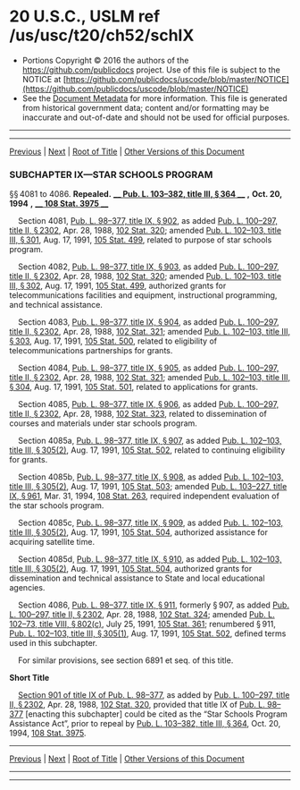 ---
---

# 20 U.S.C., USLM ref /us/usc/t20/ch52/schIX

* Portions Copyright © 2016 the authors of the https://github.com/publicdocs project.
  Use of this file is subject to the NOTICE at [https://github.com/publicdocs/uscode/blob/master/NOTICE](https://github.com/publicdocs/uscode/blob/master/NOTICE)
* See the [Document Metadata](././../../../../..//README.md) for more information.
  This file is generated from historical government data; content and/or formatting may be inaccurate and out-of-date and should not be used for official purposes.

----------
----------

[Previous](./../../../../..//us/usc/t20/ch52/schVIII/m__us_usc_t20_s4074.md) | [Next](./../../../../..//us/usc/t20/ch53/m__us_usc_t20_ch53.md) | [Root of Title](./../../../../../) | [Other Versions of this Document](https://publicdocs.github.io/go/links?ns=uslm&ref=%2Fus%2Fusc%2Ft20%2Fch52%2FschIX)

### SUBCHAPTER IX—STAR SCHOOLS PROGRAM

§§ 4081 to 4086. __Repealed.__  __[__  __Pub. L. 103–382, title III, § 364__  __][/us/pl/103/382/s364]__  __,__  __Oct. 20, 1994__  __,__  __[__  __108 Stat. 3975__  __][/us/stat/108/3975]__ 

    Section 4081, [Pub. L. 98–377, title IX, § 902][/us/pl/98/377/s902], as added [Pub. L. 100–297, title II, § 2302][/us/pl/100/297/s2302], Apr. 28, 1988, [102 Stat. 320][/us/stat/102/320]; amended [Pub. L. 102–103, title III, § 301][/us/pl/102/103/s301], Aug. 17, 1991, [105 Stat. 499][/us/stat/105/499], related to purpose of star schools program.

    Section 4082, [Pub. L. 98–377, title IX, § 903][/us/pl/98/377/s903], as added [Pub. L. 100–297, title II, § 2302][/us/pl/100/297/s2302], Apr. 28, 1988, [102 Stat. 320][/us/stat/102/320]; amended [Pub. L. 102–103, title III, § 302][/us/pl/102/103/s302], Aug. 17, 1991, [105 Stat. 499][/us/stat/105/499], authorized grants for telecommunications facilities and equipment, instructional programming, and technical assistance.

    Section 4083, [Pub. L. 98–377, title IX, § 904][/us/pl/98/377/s904], as added [Pub. L. 100–297, title II, § 2302][/us/pl/100/297/s2302], Apr. 28, 1988, [102 Stat. 321][/us/stat/102/321]; amended [Pub. L. 102–103, title III, § 303][/us/pl/102/103/s303], Aug. 17, 1991, [105 Stat. 500][/us/stat/105/500], related to eligibility of telecommunications partnerships for grants.

    Section 4084, [Pub. L. 98–377, title IX, § 905][/us/pl/98/377/s905], as added [Pub. L. 100–297, title II, § 2302][/us/pl/100/297/s2302], Apr. 28, 1988, [102 Stat. 321][/us/stat/102/321]; amended [Pub. L. 102–103, title III, § 304][/us/pl/102/103/s304], Aug. 17, 1991, [105 Stat. 501][/us/stat/105/501], related to applications for grants.

    Section 4085, [Pub. L. 98–377, title IX, § 906][/us/pl/98/377/s906], as added [Pub. L. 100–297, title II, § 2302][/us/pl/100/297/s2302], Apr. 28, 1988, [102 Stat. 323][/us/stat/102/323], related to dissemination of courses and materials under star schools program.

    Section 4085a, [Pub. L. 98–377, title IX, § 907][/us/pl/98/377/s907], as added [Pub. L. 102–103, title III, § 305(2)][/us/pl/102/103/s305/2], Aug. 17, 1991, [105 Stat. 502][/us/stat/105/502], related to continuing eligibility for grants.

    Section 4085b, [Pub. L. 98–377, title IX, § 908][/us/pl/98/377/s908], as added [Pub. L. 102–103, title III, § 305(2)][/us/pl/102/103/s305/2], Aug. 17, 1991, [105 Stat. 503][/us/stat/105/503]; amended [Pub. L. 103–227, title IX, § 961][/us/pl/103/227/s961], Mar. 31, 1994, [108 Stat. 263][/us/stat/108/263], required independent evaluation of the star schools program.

    Section 4085c, [Pub. L. 98–377, title IX, § 909][/us/pl/98/377/s909], as added [Pub. L. 102–103, title III, § 305(2)][/us/pl/102/103/s305/2], Aug. 17, 1991, [105 Stat. 504][/us/stat/105/504], authorized assistance for acquiring satellite time.

    Section 4085d, [Pub. L. 98–377, title IX, § 910][/us/pl/98/377/s910], as added [Pub. L. 102–103, title III, § 305(2)][/us/pl/102/103/s305/2], Aug. 17, 1991, [105 Stat. 504][/us/stat/105/504], authorized grants for dissemination and technical assistance to State and local educational agencies.

    Section 4086, [Pub. L. 98–377, title IX, § 911][/us/pl/98/377/s911], formerly § 907, as added [Pub. L. 100–297, title II, § 2302][/us/pl/100/297/s2302], Apr. 28, 1988, [102 Stat. 324][/us/stat/102/324]; amended [Pub. L. 102–73, title VIII, § 802(c)][/us/pl/102/73/s802/c], July 25, 1991, [105 Stat. 361][/us/stat/105/361]; renumbered § 911, [Pub. L. 102–103, title III, § 305(1)][/us/pl/102/103/s305/1], Aug. 17, 1991, [105 Stat. 502][/us/stat/105/502], defined terms used in this subchapter.

    For similar provisions, see section 6891 et seq. of this title.

 __Short Title__ 

    [Section 901 of title IX of Pub. L. 98–377][/us/pl/98/377/s901], as added by [Pub. L. 100–297, title II, § 2302][/us/pl/100/297/s2302], Apr. 28, 1988, [102 Stat. 320][/us/stat/102/320], provided that title IX of [Pub. L. 98–377][/us/pl/98/377] \[enacting this subchapter\] could be cited as the “Star Schools Program Assistance Act”, prior to repeal by [Pub. L. 103–382, title III, § 364][/us/pl/103/382/s364], Oct. 20, 1994, [108 Stat. 3975][/us/stat/108/3975].

----------

[Previous](./../../../../..//us/usc/t20/ch52/schVIII/m__us_usc_t20_s4074.md) | [Next](./../../../../..//us/usc/t20/ch53/m__us_usc_t20_ch53.md) | [Root of Title](./../../../../../) | [Other Versions of this Document](https://publicdocs.github.io/go/links?ns=uslm&ref=%2Fus%2Fusc%2Ft20%2Fch52%2FschIX)

----------
----------

[/us/pl/103/382/s364]: https://publicdocs.github.io/go/links?ns=uslm&ref=%2Fus%2Fpl%2F103%2F382%2Fs364
[/us/stat/108/3975]: https://publicdocs.github.io/go/links?ns=uslm&ref=%2Fus%2Fstat%2F108%2F3975
[/us/pl/98/377/s902]: https://publicdocs.github.io/go/links?ns=uslm&ref=%2Fus%2Fpl%2F98%2F377%2Fs902
[/us/pl/100/297/s2302]: https://publicdocs.github.io/go/links?ns=uslm&ref=%2Fus%2Fpl%2F100%2F297%2Fs2302
[/us/stat/102/320]: https://publicdocs.github.io/go/links?ns=uslm&ref=%2Fus%2Fstat%2F102%2F320
[/us/pl/102/103/s301]: https://publicdocs.github.io/go/links?ns=uslm&ref=%2Fus%2Fpl%2F102%2F103%2Fs301
[/us/stat/105/499]: https://publicdocs.github.io/go/links?ns=uslm&ref=%2Fus%2Fstat%2F105%2F499
[/us/pl/98/377/s903]: https://publicdocs.github.io/go/links?ns=uslm&ref=%2Fus%2Fpl%2F98%2F377%2Fs903
[/us/pl/100/297/s2302]: https://publicdocs.github.io/go/links?ns=uslm&ref=%2Fus%2Fpl%2F100%2F297%2Fs2302
[/us/stat/102/320]: https://publicdocs.github.io/go/links?ns=uslm&ref=%2Fus%2Fstat%2F102%2F320
[/us/pl/102/103/s302]: https://publicdocs.github.io/go/links?ns=uslm&ref=%2Fus%2Fpl%2F102%2F103%2Fs302
[/us/stat/105/499]: https://publicdocs.github.io/go/links?ns=uslm&ref=%2Fus%2Fstat%2F105%2F499
[/us/pl/98/377/s904]: https://publicdocs.github.io/go/links?ns=uslm&ref=%2Fus%2Fpl%2F98%2F377%2Fs904
[/us/pl/100/297/s2302]: https://publicdocs.github.io/go/links?ns=uslm&ref=%2Fus%2Fpl%2F100%2F297%2Fs2302
[/us/stat/102/321]: https://publicdocs.github.io/go/links?ns=uslm&ref=%2Fus%2Fstat%2F102%2F321
[/us/pl/102/103/s303]: https://publicdocs.github.io/go/links?ns=uslm&ref=%2Fus%2Fpl%2F102%2F103%2Fs303
[/us/stat/105/500]: https://publicdocs.github.io/go/links?ns=uslm&ref=%2Fus%2Fstat%2F105%2F500
[/us/pl/98/377/s905]: https://publicdocs.github.io/go/links?ns=uslm&ref=%2Fus%2Fpl%2F98%2F377%2Fs905
[/us/pl/100/297/s2302]: https://publicdocs.github.io/go/links?ns=uslm&ref=%2Fus%2Fpl%2F100%2F297%2Fs2302
[/us/stat/102/321]: https://publicdocs.github.io/go/links?ns=uslm&ref=%2Fus%2Fstat%2F102%2F321
[/us/pl/102/103/s304]: https://publicdocs.github.io/go/links?ns=uslm&ref=%2Fus%2Fpl%2F102%2F103%2Fs304
[/us/stat/105/501]: https://publicdocs.github.io/go/links?ns=uslm&ref=%2Fus%2Fstat%2F105%2F501
[/us/pl/98/377/s906]: https://publicdocs.github.io/go/links?ns=uslm&ref=%2Fus%2Fpl%2F98%2F377%2Fs906
[/us/pl/100/297/s2302]: https://publicdocs.github.io/go/links?ns=uslm&ref=%2Fus%2Fpl%2F100%2F297%2Fs2302
[/us/stat/102/323]: https://publicdocs.github.io/go/links?ns=uslm&ref=%2Fus%2Fstat%2F102%2F323
[/us/pl/98/377/s907]: https://publicdocs.github.io/go/links?ns=uslm&ref=%2Fus%2Fpl%2F98%2F377%2Fs907
[/us/pl/102/103/s305/2]: https://publicdocs.github.io/go/links?ns=uslm&ref=%2Fus%2Fpl%2F102%2F103%2Fs305%2F2
[/us/stat/105/502]: https://publicdocs.github.io/go/links?ns=uslm&ref=%2Fus%2Fstat%2F105%2F502
[/us/pl/98/377/s908]: https://publicdocs.github.io/go/links?ns=uslm&ref=%2Fus%2Fpl%2F98%2F377%2Fs908
[/us/pl/102/103/s305/2]: https://publicdocs.github.io/go/links?ns=uslm&ref=%2Fus%2Fpl%2F102%2F103%2Fs305%2F2
[/us/stat/105/503]: https://publicdocs.github.io/go/links?ns=uslm&ref=%2Fus%2Fstat%2F105%2F503
[/us/pl/103/227/s961]: https://publicdocs.github.io/go/links?ns=uslm&ref=%2Fus%2Fpl%2F103%2F227%2Fs961
[/us/stat/108/263]: https://publicdocs.github.io/go/links?ns=uslm&ref=%2Fus%2Fstat%2F108%2F263
[/us/pl/98/377/s909]: https://publicdocs.github.io/go/links?ns=uslm&ref=%2Fus%2Fpl%2F98%2F377%2Fs909
[/us/pl/102/103/s305/2]: https://publicdocs.github.io/go/links?ns=uslm&ref=%2Fus%2Fpl%2F102%2F103%2Fs305%2F2
[/us/stat/105/504]: https://publicdocs.github.io/go/links?ns=uslm&ref=%2Fus%2Fstat%2F105%2F504
[/us/pl/98/377/s910]: https://publicdocs.github.io/go/links?ns=uslm&ref=%2Fus%2Fpl%2F98%2F377%2Fs910
[/us/pl/102/103/s305/2]: https://publicdocs.github.io/go/links?ns=uslm&ref=%2Fus%2Fpl%2F102%2F103%2Fs305%2F2
[/us/stat/105/504]: https://publicdocs.github.io/go/links?ns=uslm&ref=%2Fus%2Fstat%2F105%2F504
[/us/pl/98/377/s911]: https://publicdocs.github.io/go/links?ns=uslm&ref=%2Fus%2Fpl%2F98%2F377%2Fs911
[/us/pl/100/297/s2302]: https://publicdocs.github.io/go/links?ns=uslm&ref=%2Fus%2Fpl%2F100%2F297%2Fs2302
[/us/stat/102/324]: https://publicdocs.github.io/go/links?ns=uslm&ref=%2Fus%2Fstat%2F102%2F324
[/us/pl/102/73/s802/c]: https://publicdocs.github.io/go/links?ns=uslm&ref=%2Fus%2Fpl%2F102%2F73%2Fs802%2Fc
[/us/stat/105/361]: https://publicdocs.github.io/go/links?ns=uslm&ref=%2Fus%2Fstat%2F105%2F361
[/us/pl/102/103/s305/1]: https://publicdocs.github.io/go/links?ns=uslm&ref=%2Fus%2Fpl%2F102%2F103%2Fs305%2F1
[/us/stat/105/502]: https://publicdocs.github.io/go/links?ns=uslm&ref=%2Fus%2Fstat%2F105%2F502
[/us/pl/98/377/s901]: https://publicdocs.github.io/go/links?ns=uslm&ref=%2Fus%2Fpl%2F98%2F377%2Fs901
[/us/pl/100/297/s2302]: https://publicdocs.github.io/go/links?ns=uslm&ref=%2Fus%2Fpl%2F100%2F297%2Fs2302
[/us/stat/102/320]: https://publicdocs.github.io/go/links?ns=uslm&ref=%2Fus%2Fstat%2F102%2F320
[/us/pl/98/377]: https://publicdocs.github.io/go/links?ns=uslm&ref=%2Fus%2Fpl%2F98%2F377
[/us/pl/103/382/s364]: https://publicdocs.github.io/go/links?ns=uslm&ref=%2Fus%2Fpl%2F103%2F382%2Fs364
[/us/stat/108/3975]: https://publicdocs.github.io/go/links?ns=uslm&ref=%2Fus%2Fstat%2F108%2F3975


